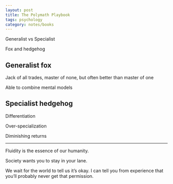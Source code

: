 ```yaml
---
layout: post
title: The Polymath Playbook
tags: psychology 
category: notes/books  
---
```


Generalist vs Specialist

Fox and hedgehog 

## Generalist fox 

Jack of all trades, master of none, but often better than master of one 

Able to combine mental models 

## Specialist hedgehog 

Differentiation

Over-specialization

Diminishing returns

--- 

Fluidity is the essence of our humanity.

Society wants you to stay in your lane.

We wait for the world to tell us it’s okay. I can tell you from experience that you’ll probably never get that permission.
